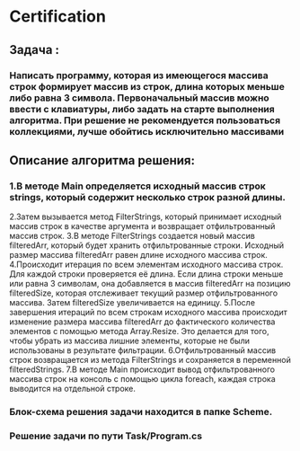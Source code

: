 # Certification
## Задача : 
### Написать программу, которая из имеющегося массива строк формирует массив из строк, длина которых меньше либо равна 3 символа. Первоначальный массив можно ввести с клавиатуры, либо задать на старте выполнения алгоритма. При решение не рекомендуется пользоваться коллекциями, лучше обойтись исключительно массивами
## Описание алгоритма решения:
### 1.В методе Main определяется исходный массив строк strings, который содержит несколько строк разной длины.
2.Затем вызывается метод FilterStrings, который принимает исходный массив строк в качестве аргумента и возвращает отфильтрованный массив строк.
3.В методе FilterStrings создается новый массив filteredArr, который будет хранить отфильтрованные строки. Исходный размер массива filteredArr равен длине исходного массива строк.
4.Происходит итерация по всем элементам исходного массива строк. Для каждой строки проверяется её длина. Если длина строки меньше или равна 3 символам, она добавляется в массив filteredArr на позицию filteredSize, которая отслеживает текущий размер отфильтрованного массива. Затем filteredSize увеличивается на единицу.
5.После завершения итераций по всем строкам исходного массива происходит изменение размера массива filteredArr до фактического количества элементов с помощью метода Array.Resize. Это делается для того, чтобы убрать из массива лишние элементы, которые не были использованы в результате фильтрации.
6.Отфильтрованный массив строк возвращается из метода FilterStrings и сохраняется в переменной filteredStrings.
7.В методе Main происходит вывод отфильтрованного массива строк на консоль с помощью цикла foreach, каждая строка выводится на отдельной строке.

### Блок-схема решения задачи находится в папке Scheme.
### Решение задачи по пути Task/Program.cs
